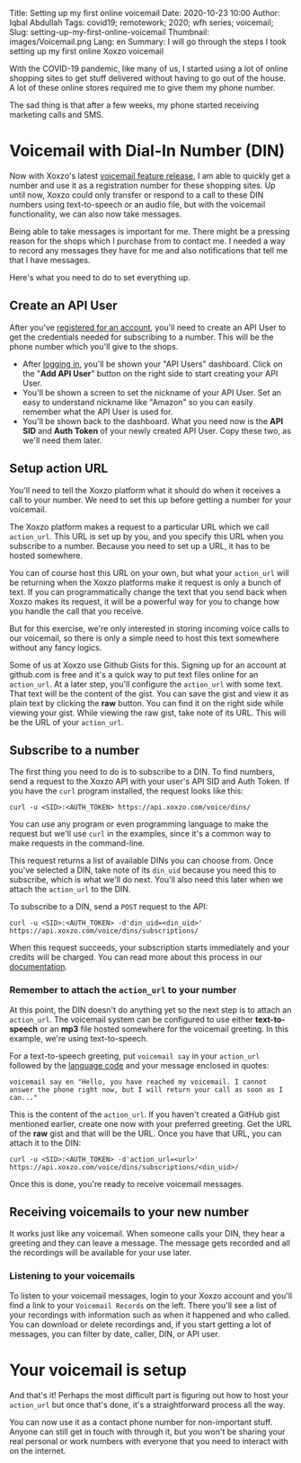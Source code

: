 Title: Setting up my first online voicemail
Date: 2020-10-23 10:00
Author: Iqbal Abdullah
Tags: covid19; remotework; 2020; wfh series; voicemail;
Slug: setting-up-my-first-online-voicemail
Thumbnail: images/Voicemail.png
Lang: en
Summary: I will go through the steps I took setting up my first online Xoxzo voicemail

With the COVID-19 pandemic, like many of us, I started using a lot of online
shopping sites to get stuff delivered without having to go out of
the house. A lot of these online stores required me to give them my phone
number.

The sad thing is that after a few weeks, my phone started receiving marketing calls and
SMS.

# Voicemail with Dial-In Number (DIN)

Now with Xoxzo's latest [voicemail feature release]({filename}/Announcements/2020-10-20-voicemail-release-en.md),
I am able to quickly get a number and use it as a registration number for these
shopping sites. Up until now, Xoxzo could only transfer or respond to a call to
these DIN numbers using text-to-speech or an audio file, but with the voicemail
functionality, we can also now take messages.

Being able to take messages is important for me. There might be a pressing
reason for the shops which I purchase from to contact me. I needed a way to record
any messages they have for me and also notifications that tell me that I have
messages.

Here's what you need to do to set everything up.

## Create an API User

After you've [registered for an account](https://www.xoxzo.com/en/accounts/signup/), you'll need
to create an API User to get the credentials needed for subscribing to a number. This will be the
phone number which you'll give to the shops.

- After [logging in](https://www.xoxzo.com/en/accounts/login/), you'll be shown your "API Users" dashboard. Click on
  the "**Add API User**" button on the right side to start creating your API User.
- You'll be shown a screen to set the nickname of your API User. Set an easy to
  understand nickname like "Amazon" so you can easily remember what the API User is used for.
- You'll be shown back to the dashboard. What you need now is the **API SID** and **Auth Token** of your newly
  created API User. Copy these two, as we'll need them later.

## Setup action URL

You'll need to tell the Xoxzo platform what it should do when it receives a call
to your number. We need to set this up before getting a number for your
voicemail.

The Xoxzo platform makes a request to a particular URL which we call
`action_url`. This URL is set up by you, and you specify this URL when you
subscribe to a number. Because you need to set up a URL, it has to be hosted
somewhere.

You can of course host this URL on your own, but what your `action_url` will be
returning when the Xoxzo platforms make it request is only a bunch of text. If
you can programmatically change the text that you send back when Xoxzo makes its
request, it will be a powerful way for you to change how you handle the call that you
receive.

But for this exercise, we're only interested in storing incoming voice calls to
our voicemail, so there is only a simple need to host this text somewhere
without any fancy logics.

Some of us at Xoxzo use Github Gists for this. Signing up
for an account at github.com is free and it's a quick way to put text files online
for an `action_url`. At a later step, you'll configure the `action_url` with some text.
That text will be the content of the gist. You can save the gist and view it as plain text
by clicking the **raw** button. You can find it on the right side while viewing your gist.
While viewing the raw gist, take note of its URL. This will be the URL of your `action_url`.

## Subscribe to a number

The first thing you need to do is to subscribe to a DIN. To find numbers, send a
request to the Xoxzo API with your user's API SID and Auth Token. If you have the
`curl` program installed, the request looks like this:

```
curl -u <SID>:<AUTH_TOKEN> https://api.xoxzo.com/voice/dins/
```

You can use any program or even programming language to make the request but we'll use
`curl` in the examples, since it's a common way to make requests in the command-line.

This request returns a list of available DINs you can choose from.
Once you've selected a DIN, take note of its `din_uid` because you need this to subscribe,
which is what we'll do next. You'll also need this later when we attach the `action_url` to the DIN.

To subscribe to a DIN, send a `POST` request to the API:

```
curl -u <SID>:<AUTH_TOKEN> -d'din_uid=<din_uid>' https://api.xoxzo.com/voice/dins/subscriptions/
```

When this request succeeds, your subscription starts immediately and your credits will be charged.
You can read more about this process in our [documentation](https://docs.xoxzo.com/en/din.html#finding-a-dial-in-number-via-api).

### Remember to attach the `action_url` to your number

At this point, the DIN doesn't do anything yet so the next step is to attach an `action_url`.
The voicemail system can be configured to use either **text-to-speech** or an **mp3** file hosted
somewhere for the voicemail greeting. In this example, we're using text-to-speech.

For a text-to-speech greeting, put `voicemail say` in your `action_url` followed by
the [language code](https://docs.xoxzo.com/en/utilsapi.html#tts-lang-label) and your message enclosed in quotes:

```
voicemail say en "Hello, you have reached my voicemail. I cannot answer the phone right now, but I will return your call as soon as I can..."
```

This is the content of the `action_url`. If you haven't created a GitHub gist mentioned earlier,
create one now with your preferred greeting. Get the URL of the **raw** gist and that will be the URL.
Once you have that URL, you can attach it to the DIN:

```
curl -u <SID>:<AUTH_TOKEN> -d'action_url=<url>' https://api.xoxzo.com/voice/dins/subscriptions/<din_uid>/
```
 
Once this is done, you're ready to receive voicemail messages.

## Receiving voicemails to your new number

It works just like any voicemail. When someone calls your DIN, they hear a greeting and they
can leave a message. The message gets recorded and all the recordings will be available for your use later.

### Listening to your voicemails

To listen to your voicemail messages, login to your Xoxzo account and you'll find a link to your 
`Voicemail Records` on the left. There you'll see a list of your recordings with information such as when it happened and who called.
You can download or delete recordings and, if you start getting a lot of messages, you can filter by date, caller, DIN, or API user.

# Your voicemail is setup

And that's it! Perhaps the most difficult part is figuring out how to host your
`action_url` but once that's done, it's a straightforward process all the way.

You can now use it as a contact phone number for non-important stuff.
Anyone can still get in touch with through it, but you won't be sharing
your real personal or work numbers with everyone that you need to interact with on the
internet.
